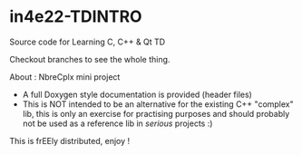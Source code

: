 # in4e22-TDINTRO
Source code for Learning C, C++ & Qt TD

Checkout branches to see the whole thing.


About : NbreCplx mini project
- A full Doxygen style documentation is provided (header files)
- This is NOT intended to be an alternative for the existing C++ "complex" lib, this is only an exercise for practising purposes and should probably not be used as a reference lib in _serious_ projects :)

This is frEEly distributed, enjoy !
